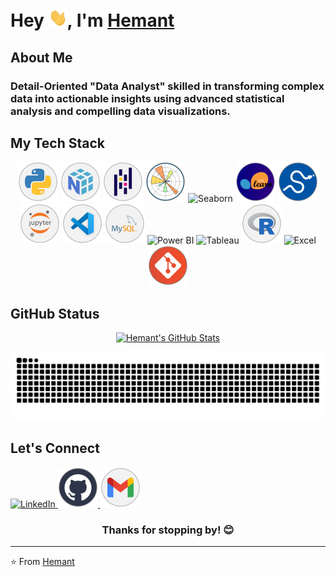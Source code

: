 <h1 align="left">
  Hey <img src="https://raw.githubusercontent.com/parth-27/parth-27/master/Hi.gif" width="30px">, I'm <a href="https://github.com/hemant4dsci">Hemant</a>
</h1>

<h2><stron> About Me </stron></h2>

### Detail-Oriented "Data Analyst" skilled in transforming complex data into actionable insights using advanced statistical analysis and compelling data visualizations.

<h2><strong> My Tech Stack </strong></h2>

<p align="center">
  <img height="64px" src="https://raw.githubusercontent.com/YuheshPandian/ICONIC/ac6be1e89908d881cadaf5a04cef4fe8e286ab70/icons/light/python.svg" alt="Python">
  <img height="64px" src="https://raw.githubusercontent.com/YuheshPandian/ICONIC/ac6be1e89908d881cadaf5a04cef4fe8e286ab70/icons/light/numpy.svg" alt="NumPy">
  <img height="64px" src="https://raw.githubusercontent.com/YuheshPandian/ICONIC/ac6be1e89908d881cadaf5a04cef4fe8e286ab70/icons/light/pandas.svg" alt="Pandas">
  <img height="64px" src="https://raw.githubusercontent.com/YuheshPandian/ICONIC/ac6be1e89908d881cadaf5a04cef4fe8e286ab70/icons/light/matplotlib.svg" alt="Matplotlib">
  <img height="64px" src="https://cdn.svgporn.com/logos/seaborn-icon.svg" alt="Seaborn">
  <img height="64px" src="https://raw.githubusercontent.com/YuheshPandian/ICONIC/ac6be1e89908d881cadaf5a04cef4fe8e286ab70/icons/dark/scikit-learn.svg" alt="Scikit-learn">
  <img height="64px" src="https://raw.githubusercontent.com/YuheshPandian/ICONIC/ac6be1e89908d881cadaf5a04cef4fe8e286ab70/icons/light/scipy.svg" alt="SciPy">
  <img height="64px" src="https://raw.githubusercontent.com/YuheshPandian/ICONIC/ac6be1e89908d881cadaf5a04cef4fe8e286ab70/icons/light/jupyter.svg" alt="Jupyter">
  <img height="64px" src="https://raw.githubusercontent.com/YuheshPandian/ICONIC/ac6be1e89908d881cadaf5a04cef4fe8e286ab70/icons/light/vscode.svg" alt="VSCode">
  <img height="64px" src="https://raw.githubusercontent.com/YuheshPandian/ICONIC/ac6be1e89908d881cadaf5a04cef4fe8e286ab70/icons/light/mysql.svg" alt="MySQL">
  <img height="64px" src="https://cdn.svgporn.com/logos/microsoft-power-bi.svg" alt="Power BI">
  <img height="64px" src="https://cdn.svgporn.com/logos/tableau-icon.svg" alt="Tableau">
  <img height="64px" src="https://raw.githubusercontent.com/YuheshPandian/ICONIC/ac6be1e89908d881cadaf5a04cef4fe8e286ab70/icons/light/r.svg" alt="R">
  <img height="64px" src="https://upload.wikimedia.org/wikipedia/commons/3/34/Microsoft_Office_Excel_%282019%E2%80%93present%29.svg" alt="Excel">
  <img height="64px" src="https://raw.githubusercontent.com/YuheshPandian/ICONIC/ac6be1e89908d881cadaf5a04cef4fe8e286ab70/icons/light/git.svg" alt="Git">
</p>

<h2><strong> GitHub Status </strong></h2>

<p align="center">
  <a href="https://github.com/anuraghazra/github-readme-stats">
    <img src="https://github-readme-stats.vercel.app/api?username=hemant4dsci&theme=synthwave" alt="Hemant's GitHub Stats">
  </a>
</p>

<p align="center">
  <img src="https://raw.githubusercontent.com/StefRuseva88/StefRuseva88/output/github-snake-dark.svg" alt="Snake animation" />
</p>

## Let's Connect

<p align="left">
  <a href="https://www.linkedin.com/in/hemant4dsci/">
    <img height="64px" src="https://www.svgrepo.com/show/138936/linkedin.svg" alt="LinkedIn"/>
  </a>
  <a href="https://github.com/hemant4dsci/">
    <img height="64px" src="https://raw.githubusercontent.com/YuheshPandian/ICONIC/ac6be1e89908d881cadaf5a04cef4fe8e286ab70/icons/dark/github.svg" alt="GitHub"/>
  </a>
  <a href="mailto:hemant4dsci@gmail.com">
    <img height="64px" src="https://raw.githubusercontent.com/YuheshPandian/ICONIC/ac6be1e89908d881cadaf5a04cef4fe8e286ab70/icons/light/gmail.svg" alt="Gmail"/>
  </a>
</p>

<h3 align="center">Thanks for stopping by! 😊</h3>

---
⭐️ From [Hemant](https://github.com/hemant4dsci) 
